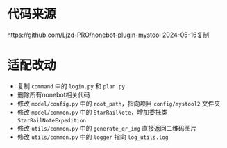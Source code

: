 # 代码来源

https://github.com/Ljzd-PRO/nonebot-plugin-mystool 2024-05-16复制

# 适配改动

- 复制 `command` 中的 `login.py` 和 `plan.py`
- 删除所有nonebot相关代码 
- 修改 `model/config.py` 中的 `root_path`，指向项目 `config/mystool2` 文件夹 
- 修改 `model/common.py` 中的 `StarRailNote`，增加委托类 `StarRailNoteExpedition`
- 修改 `utils/common.py` 中的 `generate_qr_img` 直接返回二维码图片
- 修改 `utils/common.py` 中的 `logger` 指向 `log_utils.log`